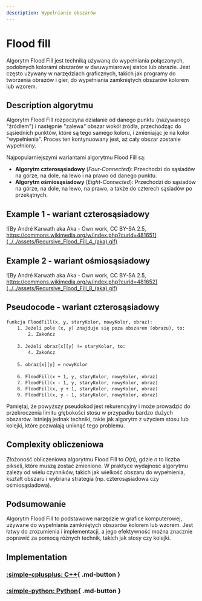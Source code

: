 ```yaml
---
description: Wypełnianie obszarów
---
```


# Flood fill

Algorytm Flood Fill jest techniką używaną do wypełniania połączonych, podobnych kolorami obszarów w dwuwymiarowej siatce lub obrazie. Jest często używany w narzędziach graficznych, takich jak programy do tworzenia obrazów i gier, do wypełniania zamkniętych obszarów kolorem lub wzorem.

## Description algorytmu

Algorytm Flood Fill rozpoczyna działanie od danego punktu (nazywanego "źródłem") i następnie "zalewa" obszar wokół źródła, przechodząc do sąsiednich punktów, które są tego samego koloru, i zmieniając je na kolor "wypełnienia". Proces ten kontynuowany jest, aż cały obszar zostanie wypełniony.

Najpopularniejszymi wariantami algorytmu Flood Fill są:

- **Algorytm czterosąsiadowy** (*Four-Connected*): Przechodzi do sąsiadów na górze, na dole, na lewo i na prawo od danego punktu.
- **Algorytm ośmiosąsiadowy** (*Eight-Connected*): Przechodzi do sąsiadów na górze, na dole, na lewo, na prawo, a także do czterech sąsiadów po przekątnych.

## Example 1 - wariant czterosąsiadowy

![By André Karwath aka Aka - Own work, CC BY-SA 2.5, https://commons.wikimedia.org/w/index.php?curid=481651](../../assets/Recursive_Flood_Fill_4_(aka).gif)

## Example 2 - wariant ośmiosąsiadowy

![By André Karwath aka Aka - Own work, CC BY-SA 2.5, https://commons.wikimedia.org/w/index.php?curid=481652](../../assets/Recursive_Flood_Fill_8_(aka).gif)

## Pseudocode - wariant czterosąsiadowy

```
funkcja FloodFill(x, y, staryKolor, nowyKolor, obraz):
    1. Jeżeli pole (x, y) znajduje się poza obszarem (obrazu), to:
        2. Zakończ

    3. Jeżeli obraz[x][y] != staryKolor, to:
        4. Zakończ 

    5. obraz[x][y] = nowyKolor
    
    6. FloodFill(x + 1, y, staryKolor, nowyKolor, obraz)
    7. FloodFill(x - 1, y, staryKolor, nowyKolor, obraz)
    8. FloodFill(x, y + 1, staryKolor, nowyKolor, obraz)
    9. FloodFill(x, y - 1, staryKolor, nowyKolor, obraz)
```

Pamiętaj, że powyższy pseudokod jest rekurencyjny i może prowadzić do przekroczenia limitu głębokości stosu w przypadku bardzo dużych obszarów. Istnieją jednak techniki, takie jak algorytm z użyciem stosu lub kolejki, które pozwalają uniknąć tego problemu.

## Complexity obliczeniowa

Złożoność obliczeniowa algorytmu Flood Fill to $O(n)$, gdzie $n$ to liczba pikseli, które muszą zostać zmienione. W praktyce wydajność algorytmu zależy od wielu czynników, takich jak wielkość obszaru do wypełnienia, kształt obszaru i wybrana strategia (np. czterosąsiadowa czy ośmiosąsiadowa).

## Podsumowanie

Algorytm Flood Fill to podstawowe narzędzie w grafice komputerowej, używane do wypełniania zamkniętych obszarów kolorem lub wzorem. Jest łatwy do zrozumienia i implementacji, a jego efektywność można znacznie poprawić za pomocą różnych technik, takich jak stosy czy kolejki.

## Implementation

### [:simple-cplusplus: C++](../../programming/c++/algorithms/graphs/flood-fill.md){ .md-button }

### [:simple-python: Python](../../programming/python/algorithms/graphs/flood-fill.md){ .md-button }
